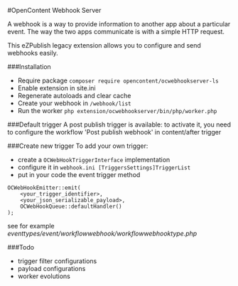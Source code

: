 #OpenContent Webhook Server

A webhook is a way to provide information to another app about a particular event. 
The way the two apps communicate is with a simple HTTP request.

This eZPublish legacy extension allows you to configure and send webhooks easily.

###Installation

 - Require package `composer require opencontent/ocwebhookserver-ls`
 - Enable extension in site.ini
 - Regenerate autoloads and clear cache
 - Create your webhook in `/webhook/list`
 - Run the worker `php extension/ocwebhookserver/bin/php/worker.php`
 
 
###Default trigger
A post publish trigger is available: 
to activate it, you need to configure the workflow 'Post publish webhook' in content/after trigger

###Create new trigger
To add your own trigger: 
 - create a `OCWebHookTriggerInterface` implementation 
 - configure it in `webhook.ini [TriggersSettings]TriggerList`
 - put in your code the event trigger method
```
OCWebHookEmitter::emit(
    <your_trigger_identifier>,
    <your_json_serializable_payload>,
    OCWebHookQueue::defaultHandler()
);
```
see for example *eventtypes/event/workflowwebhook/workflowwebhooktype.php*

###Todo
 - trigger filter configurations
 - payload configurations 
 - worker evolutions